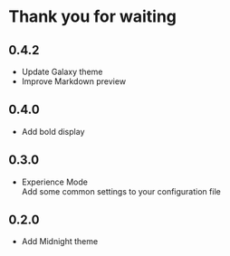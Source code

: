 # Thank you for waiting

## 0.4.2

- Update Galaxy theme
- Improve Markdown preview

## 0.4.0

- Add bold display

## 0.3.0

- Experience Mode  
  Add some common settings to your configuration file

## 0.2.0

- Add Midnight theme
